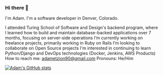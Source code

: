 ### Hi there 👋

I'm Adam. I'm a software developer in Denver, Colorado.

I attended Turing School of Software and Design's backend program, where I learned how to build and maintain database-backed applications over 7 months, focusing on server-side operations
I’m currently working on freelance projects, primarily working in Ruby on Rails
I’m looking to collaborate on Open Source projects
I'm interested in continuing to learn Python/Django and DevOps technologies (Docker, Jenkins, AWS Products)
How to reach me: adametzion90@gmail.com
Pronouns: He/Him

[![Adam's GitHub stats](https://github-readme-stats.vercel.app/api?username=aetzion1&count_private=true&show_icons=true&theme=merko)](https://github.com/aetzion1/github-readme-stats)
